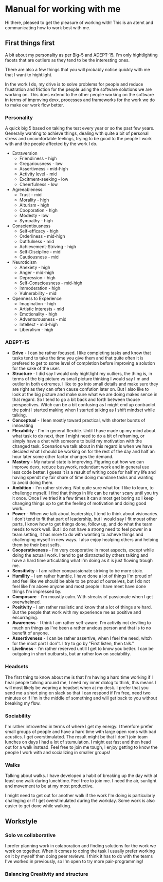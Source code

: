 # Manual for working with me

Hi there, pleased to get the pleasure of working with! This is an atemt and communicating how to work best with me.

## First things first

A bit about my personality as per Big-5 and ADEPT-15. I'm only hightlighting facets that are outliers as they tend to be the interesting ones.

There are also a few things that you will probably notice quickly with me that I want to hightlight.

In the work I do, my drive is to solve problems for people and reduce frustration and friction for the people using the software solutions we are working on. This does extend to the other people working on the software in terms of improving devx, processes and frameworks for the work we do to make our work flow better.

### Personality
A quick big 5 based on taking the test every year or so the past few years. Generally wanting to achieve things, dealing with quite a bit of personal stress and uncomfortable feelings, trying to be good to the people I work with and the people affected by the work I do.

- Extraversion
    - Friendliness - high
    - Gregariousness - low
    - Assertivness - mid-high
    - Activity level - mid
    - Excitment-seeking - low
    - Cheerfulness - low
- Agreeableness
    - Trust - mid
    - Morality - high
    - Alturism - high
    - Cooporation - high
    - Modesty - low
    - Sympathy - high
- Conscientiousness
    - Self-efficacy - high
    - Orderliness - mid-high
    - Dutifulness - mid
    - Achievement-Striving - high
    - Self-Discipline - mid
    - Cautiousness - mid
- Neuroticism
    - Anexiety - high
    - Anger - mid-high
    - Depression - high
    - Self-Consciousness - mid-high
    - Immoderation - high
    - Vulnerability - mid
- Openness to Experience 
    - Imagination - high
    - Artistic Interests - mid
    - Emotionality - high
    - Adventurousness - mid
    - Intellect - mid-high
    - Liberalism - high

### ADEPT-15

- **Drive** - I can be rather focused. I like completing tasks and know that tasks tend to take the time you give them and that quite often it is prefered to get to some level of completion before improving a solution for the sake of the user.
- **Structure** - I did say I would only hightlight my outliers, the thing is, in terms of the big picture vs small picture thinking I would say I'm and outlier in both extremes. I like to go into small details and make sure they are right as they can often cause confution later on. But I also like to look at the big picture and make sure what we are doing makes sence in that regard. So I tend to go a bit back and forth between thouse perspectives. Witch can be a bit confusing as I might end up contradict the point I started making when I started talking as I shift mindset while talking. 
- **Conceptual** - I lean mostly toward practical, with shorter bursts of innovating
- **Flexability** - I'm in general flexible. Until I have made up my mind about what task to do next, then I might need to do a bit of reframing, or simply have a chat with someone to build my motivation with the changed task. Scenarios we talk about in this regard is when we have decided what I should be working on for the rest of the day and half an hour later some other factor changes the demand.
- **Mastery** - My natural state is improving. Figuring out how we can improve devx, reduce busywork, redundant work and in general use less code better. I guess it is a result of writing code for half my life and having spendt my fair share of time doing mundane tasks and wanting to avoid doing them.
- **Ambition** - I'm rather striving. Not quite sure what for. I like to learn, to challenge myself. I find that things in life can be rather scary until you try it once. Once I've tried it a few times it can almost get boring so I keep changing things up to get the feeling of motivation and doing good work.
- **Power** - When we talk about leadership, I tend to think about visionaries. I don't tend to fit that part of leadership, but I would  say I fit moust other parts, I know how to get things done, follow up, and do what the team needs to work well. But I do not have a strong need to feel power in a team setting, it has more to do with wanting to acheve things and challenging myself in new ways. I also enjoy healping others and helping them be their best selfs.
- **Cooperativeness** - I'm very cooporative in most aspects, except while doing the actuall work. I tend to get distracted by others talking and have a hard time articulating what I'm doing as it is just flowing trough me.
- **Sensitivity** - I am rather compassionate striving to be more stoic. 
- **Humility** - I am rather humble. I have done a lot of things I'm proud of and feel like we should be able to be proud of ourselves, but I do not feel like I'm above anyone and most people I have meet have done things I'm impressed by.
- **Composure** - I'm moustly calm. With streaks of passionate when I get overwhelmed.
- **Positivity** - I am rather realistic and know that a lot of things are hard. But the people that work with my experience me as positive and encurraging. 
- **Awareness** - I think I am rather self-aware. I'm activily not devlling to much on things as I've been a rather anxious person and that is to no benefit of anyone.
- **Assertiveness** - I can be rather assertive, when I feel the need, witch for the most part I don't. I try to go by "First listen, then talk."
- **Liveliness** - I'm rather reserved untill I get to know you better. I can be outgoing in short outbursts, but ar rather low on sociability.


### Headsets

The first thing to know about me is that I'm having a hard time working if I hear people talking around me, I need my inner dialog to think, this means I will most likely be wearing a headset when at my desk. I prefer that you send me a short ping on slack so that I can respond if I'm free, need two minutes or if I'm in the middle of something and will get back to you without breaking my flow.


### Sociability

I'm rather introverted in terms of where I get my energy. I therefore prefer small groups of people and have a hard time with large open roms with bad acustics. I get overstimulated. The result might be that I don't join team lunches on days I had a lot of stumulation. I might eat fast and then head out for a walk instead. Feel free to join me tough, I enjoy getting to know the people I work with and socializing in smaller groups!


### Walks

Talking about walks. I have developed a habit of breaking up the day with at least one walk during lunchtime. Feel free to join me. I need the air, sunlight and movement to be at my most productive.

I might need to get out for another walk if the work I'm doing is particularly challeging or if I get overstimulated during the workday. Some work is also easier to get done while walking.


## Workstyle

### Solo vs collaborative
I prefer planning work in colaboration and finding solutions for the work we work on together. When it comes to doing the task I usually prefer working on it by myself then doing peer reviews. I think it has to do with the teams I've worked in previously, so I'm open to try more pair-programming!

### Balancing Creativity and structure
